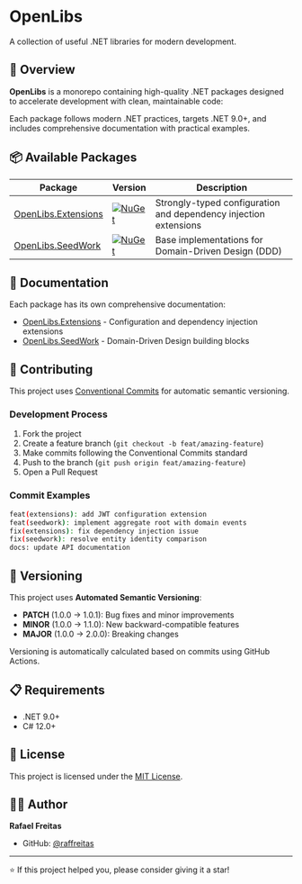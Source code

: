 # OpenLibs

A collection of useful .NET libraries for modern development.

## 🎯 Overview

**OpenLibs** is a monorepo containing high-quality .NET packages designed to accelerate development with clean, maintainable code:

Each package follows modern .NET practices, targets .NET 9.0+, and includes comprehensive documentation with practical examples.

## 📦 Available Packages

| Package | Version | Description |
|---------|---------|-------------|
| [OpenLibs.Extensions](https://www.nuget.org/packages/OpenLibs.Extensions/) | [![NuGet](https://img.shields.io/nuget/v/OpenLibs.Extensions.svg)](https://www.nuget.org/packages/OpenLibs.Extensions/) | Strongly-typed configuration and dependency injection extensions |
| [OpenLibs.SeedWork](https://www.nuget.org/packages/OpenLibs.SeedWork/) | [![NuGet](https://img.shields.io/nuget/v/OpenLibs.SeedWork.svg)](https://www.nuget.org/packages/OpenLibs.SeedWork/) | Base implementations for Domain-Driven Design (DDD) |

## 📖 Documentation

Each package has its own comprehensive documentation:

- [OpenLibs.Extensions](./src/OpenLibs.Extensions/README.md) - Configuration and dependency injection extensions
- [OpenLibs.SeedWork](./src/OpenLibs.SeedWork/README.md) - Domain-Driven Design building blocks

## 🤝 Contributing

This project uses [Conventional Commits](./CONVENTIONAL_COMMITS.md) for automatic semantic versioning.

### Development Process

1. Fork the project
2. Create a feature branch (`git checkout -b feat/amazing-feature`)
3. Make commits following the Conventional Commits standard
4. Push to the branch (`git push origin feat/amazing-feature`)
5. Open a Pull Request

### Commit Examples

```bash
feat(extensions): add JWT configuration extension
feat(seedwork): implement aggregate root with domain events
fix(extensions): fix dependency injection issue
fix(seedwork): resolve entity identity comparison
docs: update API documentation
```

## 🔄 Versioning

This project uses **Automated Semantic Versioning**:

- **PATCH** (1.0.0 → 1.0.1): Bug fixes and minor improvements
- **MINOR** (1.0.0 → 1.1.0): New backward-compatible features
- **MAJOR** (1.0.0 → 2.0.0): Breaking changes

Versioning is automatically calculated based on commits using GitHub Actions.

## 📋 Requirements

- .NET 9.0+
- C# 12.0+

## 📄 License

This project is licensed under the [MIT License](./LICENSE).

## 👨‍💻 Author

**Rafael Freitas**
- GitHub: [@raffreitas](https://github.com/raffreitas)

---

⭐ If this project helped you, please consider giving it a star!
